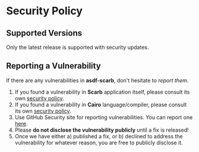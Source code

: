 # Security Policy

## Supported Versions

Only the latest release is supported with security updates.

## Reporting a Vulnerability

If there are any vulnerabilities in **asdf-scarb**, don't hesitate to _report them_.

1. If you found a vulnerability in **Scarb** application itself,
   please consult its own [security policy](https://github.com/software-mansion/scarb/security/policy).
2. If you found a vulnerability in **Cairo** language/compiler,
   please consult its own [security policy](https://github.com/starkware-libs/cairo/security/policy).
3. Use GitHub Security site for reporting vulnerabilities.
   You can report one [here](https://github.com/software-mansion/asdf-scarb/security/advisories/new).
4. Please **do not disclose the vulnerability publicly** until a fix is released!
5. Once we have either a) published a fix, or b) declined to address the vulnerability for whatever reason,
   you are free to publicly disclose it.
